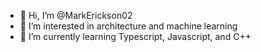 - 👋 Hi, I’m @MarkErickson02
- 👀 I’m interested in architecture and machine learning
- 🌱 I’m currently learning Typescript, Javascript, and C++
